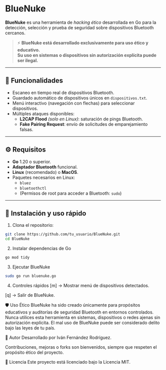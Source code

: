 # BlueNuke

**BlueNuke** es una herramienta de *hacking ético* desarrollada en Go para la detección, selección y prueba de seguridad sobre dispositivos Bluetooth cercanos.

> ⚡ **BlueNuke está desarrollado exclusivamente para uso ético y educativo.**  
> **Su uso en sistemas o dispositivos sin autorización explícita puede ser ilegal.**

---

## 🎯 Funcionalidades

- Escaneo en tiempo real de dispositivos Bluetooth.
- Guardado automático de dispositivos únicos en `dispositivos.txt`.
- Menú interactivo (navegación con flechas) para seleccionar dispositivos.
- Múltiples ataques disponibles:
  - **L2CAP Flood** *(solo en Linux)*: saturación de pings Bluetooth.
  - **Fake Pairing Request**: envío de solicitudes de emparejamiento falsas.

---

## ⚙️ Requisitos

- **Go** 1.20 o superior.
- **Adaptador Bluetooth** funcional.
- **Linux** (recomendado) o **MacOS**.
- Paquetes necesarios en Linux:
  - `bluez`
  - `bluetoothctl`
  - (Permisos de root para acceder a Bluetooth: `sudo`)

---

## 🚀 Instalación y uso rápido

1. Clona el repositorio:
```bash
git clone https://github.com/tu_usuario/BlueNuke.git
cd BlueNuke
```

2. Instalar dependencias de Go
```bash
go mod tidy
```
3. Ejecutar BlueNuke
```bash
sudo go run bluenuke.go
```
4. Controles rápidos
[m] → Mostrar menú de dispositivos detectados.

[q] → Salir de BlueNuke.

🛡️ Uso Ético
BlueNuke ha sido creado únicamente para propósitos educativos y auditorías de seguridad Bluetooth en entornos controlados.
Nunca utilices esta herramienta en sistemas, dispositivos o redes ajenas sin autorización explícita.
El mal uso de BlueNuke puede ser considerado delito bajo las leyes de tu país.

👤 Autor
Desarrollado por Iván Fernández Rodríguez.

Contribuciones, mejoras o forks son bienvenidos, siempre que respeten el propósito ético del proyecto.

📜 Licencia
Este proyecto está licenciado bajo la Licencia MIT.